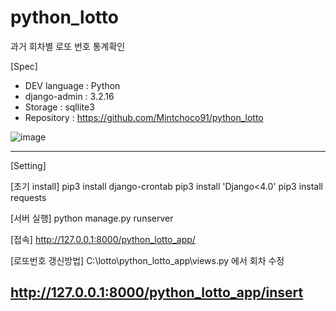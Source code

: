 # python_lotto

과거 회차별 로또 번호 통계확인

[Spec]
   - DEV language : Python
   - django-admin : 3.2.16
   - Storage : sqllite3
   - Repository : https://github.com/Mintchoco91/python_lotto
   
   ![image](https://user-images.githubusercontent.com/48236887/215729771-5b6bceca-89ab-4a54-8364-cbd512d740e9.png)

--------------------------
[Setting]

[초기 install]
pip3 install django-crontab
pip3 install 'Django<4.0'
pip3 install requests

[서버 실행]
python manage.py runserver

[접속]
http://127.0.0.1:8000/python_lotto_app/

[로또번호 갱신방법]
C:\lotto\python_lotto_app\views.py 에서 회차 수정

http://127.0.0.1:8000/python_lotto_app/insert
--------------------------
